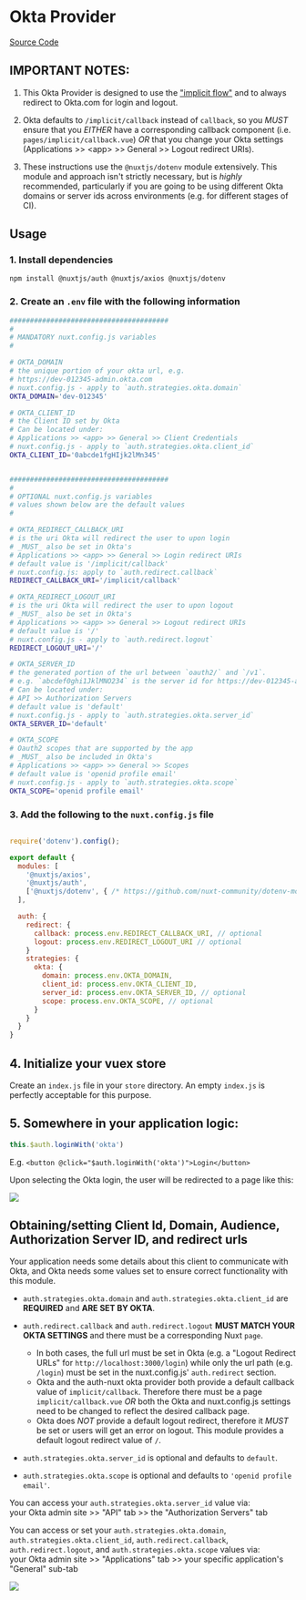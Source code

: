 # Okta Provider

[Source Code](https://github.com/nuxt-community/auth-module/blob/dev/lib/providers/okta.js)

## IMPORTANT NOTES:

1. This Okta Provider is designed to use the ["implicit flow"](https://oauth.net/2/grant-types/implicit/) and to always redirect to Okta.com for login and logout.

2. Okta defaults to `/implicit/callback` instead of `callback`, so you _MUST_ ensure that you _EITHER_ have a corresponding callback component (i.e. `pages/implicit/callback.vue`) _OR_ that you change your Okta settings (Applications >> \<app\> >> General >> Logout redirect URIs).

3. These instructions use the `@nuxtjs/dotenv` module extensively.  This module and approach isn't strictly necessary, but is *_highly_* recommended, particularly if you are going to be using different Okta domains or server ids across environments (e.g. for different stages of CI).

## Usage

### 1. Install dependencies
`npm install @nuxtjs/auth @nuxtjs/axios @nuxtjs/dotenv`

### 2. Create an `.env` file with the following information
```bash
#######################################
#
# MANDATORY nuxt.config.js variables
#

# OKTA_DOMAIN
# the unique portion of your okta url, e.g.
# https://dev-012345-admin.okta.com
# nuxt.config.js - apply to `auth.strategies.okta.domain`
OKTA_DOMAIN='dev-012345'

# OKTA_CLIENT_ID
# the Client ID set by Okta
# Can be located under:
# Applications >> <app> >> General >> Client Credentials
# nuxt.config.js - apply to `auth.strategies.okta.client_id`
OKTA_CLIENT_ID='0abcde1fgHIjk2lMn345'


#######################################
#
# OPTIONAL nuxt.config.js variables
# values shown below are the default values
#

# OKTA_REDIRECT_CALLBACK_URI
# is the uri Okta will redirect the user to upon login
# _MUST_ also be set in Okta's
# Applications >> <app> >> General >> Login redirect URIs
# default value is '/implicit/callback'
# nuxt.config.js: apply to `auth.redirect.callback`
REDIRECT_CALLBACK_URI='/implicit/callback'

# OKTA_REDIRECT_LOGOUT_URI
# is the uri Okta will redirect the user to upon logout
# _MUST_ also be set in Okta's 
# Applications >> <app> >> General >> Logout redirect URIs
# default value is '/'
# nuxt.config.js - apply to `auth.redirect.logout`
REDIRECT_LOGOUT_URI='/'

# OKTA_SERVER_ID
# the generated portion of the url between `oauth2/` and `/v1`.
# e.g. `abcdef0ghi1JklMNO234` is the server id for https://dev-012345-admin.okta.com/oauth/abcdef0ghi1JklMNO234/v1/authorize?...
# Can be located under:
# API >> Authorization Servers
# default value is 'default'
# nuxt.config.js - apply to `auth.strategies.okta.server_id`
OKTA_SERVER_ID='default'

# OKTA_SCOPE
# Oauth2 scopes that are supported by the app
# _MUST_ also be included in Okta's 
# Applications >> <app> >> General >> Scopes
# default value is 'openid profile email'
# nuxt.config.js - apply to `auth.strategies.okta.scope`
OKTA_SCOPE='openid profile email'
```

### 3. Add the following to the `nuxt.config.js` file
```js

require('dotenv').config();

export default {
  modules: [
    '@nuxtjs/axios',
    '@nuxtjs/auth',
    ['@nuxtjs/dotenv', { /* https://github.com/nuxt-community/dotenv-module#options */ }]
  ],

  auth: {
    redirect: {
      callback: process.env.REDIRECT_CALLBACK_URI, // optional
      logout: process.env.REDIRECT_LOGOUT_URI // optional
    }
    strategies: {
      okta: {
        domain: process.env.OKTA_DOMAIN,
        client_id: process.env.OKTA_CLIENT_ID,
        server_id: process.env.OKTA_SERVER_ID, // optional
        scope: process.env.OKTA_SCOPE, // optional
      }
    }
  }
}
```

## 4. Initialize your vuex store

Create an `index.js` file in your `store` directory.  An empty `index.js` is perfectly acceptable for this purpose.

## 5. Somewhere in your application logic:

```js
this.$auth.loginWith('okta')
```

E.g. `<button @click="$auth.loginWith('okta')">Login</button>`

Upon selecting the Okta login, the user will be redirected to a page like this:

<img align="center" src="../images/okta_login_redirect.png">



## Obtaining/setting Client Id, Domain, Audience, Authorization Server ID, and redirect urls

Your application needs some details about this client to communicate with Okta, and Okta needs some values set to ensure correct functionality with this module.

- `auth.strategies.okta.domain` and `auth.strategies.okta.client_id` are **REQUIRED** and **ARE SET BY OKTA**.

- `auth.redirect.callback` and `auth.redirect.logout` **MUST MATCH YOUR OKTA SETTINGS** and there must be a corresponding Nuxt `page`.
  - In both cases, the full url must be set in Okta (e.g. a "Logout Redirect URLs" for `http://localhost:3000/login`) while only the url path (e.g. `/login`) must be set in the nuxt.config.js' `auth.redirect` section.
  - Okta and the auth-nuxt okta provider both provide a default callback value of `implicit/callback`.  Therefore there must be a page `implicit/callback.vue` *_OR_* both the Okta and nuxt.config.js settings need to be changed to reflect the desired callback page.
  - Okta does *_NOT_* provide a default logout redirect, therefore it *_MUST_* be set or users will get an error on logout.  This module provides a default logout redirect value of `/`.

- `auth.strategies.okta.server_id` is optional and defaults to `default`.

- `auth.strategies.okta.scope` is optional and defaults to `'openid profile email'`.

You can access your `auth.strategies.okta.server_id` value via:  
your Okta admin site >> "API" tab >> the "Authorization Servers" tab

You can access or set your `auth.strategies.okta.domain`, `auth.strategies.okta.client_id`, `auth.redirect.callback`, `auth.redirect.logout`, and `auth.strategies.okta.scope` values via:  
your Okta admin site >> "Applications" tab >> your specific application's "General" sub-tab

<img align="center" src="../images/YOUR_OKTA_DOMAIN--settings.png">
